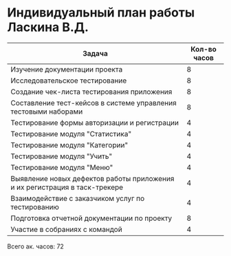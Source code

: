 # Индивидуальный план работы Ласкина В.Д.

|    Задача                                                                    |  Кол-во часов  |
|----------------------------------------------------------------------------  |----------------|
| Изучение документации проекта                                                | 8              |
| Исследовательское тестирование                                               | 8              |
| Создание чек-листа тестирования приложения                                   | 8              |
| Составление тест-кейсов в системе управления тестовыми наборами              | 8              |
| Тестирование формы авторизации и регистрации                                 | 4              |
| Тестирование модуля "Статистика"                                             | 4              |
| Тестирование модуля "Категории"                                              | 4              |
| Тестирование модуля "Учить"                                                  | 4              |
| Тестирование модуля "Меню"                                                   | 4              |
| Выявление новых дефектов работы приложения и их регистрация в таск-трекере   | 4              |
| Взаимодействие с заказчиком услуг по тестированию                            | 4              |
| Подготовка отчетной документации по проекту                                  | 8              |
| Участие в собраниях с командой                                               | 4              |

Всего ак. часов: 72
